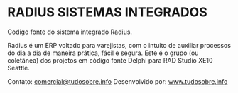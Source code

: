 # RADIUS SISTEMAS INTEGRADOS
Codigo fonte do sistema integrado Radius.

Radius é um ERP voltado para varejistas, com o intuito de auxiliar processos do dia a dia de maneira prática, fácil e segura.
Este é o grupo (ou coletânea) dos projetos em código fonte Delphi para RAD Studio XE10 Seattle.

Contato:          comercial@tudosobre.info
Desenvolvido por: www.tudosobre.info
